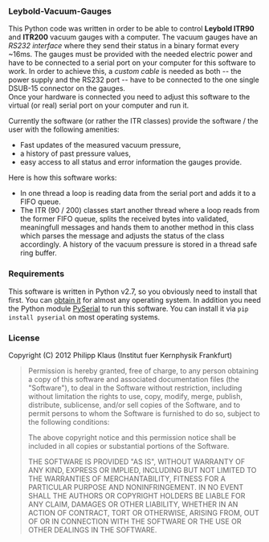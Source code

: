 ### Leybold-Vacuum-Gauges

This Python code was written in order to be able to control **Leybold
ITR90** and **ITR200** vacuum gauges with a computer.
The vacuum gauges have an *RS232 interface* where they send their status
in a binary format every ~16ms.
The gauges must be provided with the needed electric power and have to
be connected to a serial port on your computer for this software to
work. In order to achieve this, a _custom cable_ is needed as both
-- the power supply and the RS232 port -- have to be connected to the
one single DSUB-15 connector on the gauges.  
Once your hardware is connected you need to adjust this software to the
virtual (or real) serial port on your computer and run it.

Currently the software (or rather the ITR classes) provide the software
/ the user with the following amenities:

* Fast updates of the measured vacuum pressure,
* a history of past pressure values,
* easy access to all status and error information the gauges provide.

Here is how this software works:

* In one thread a loop is reading data from the serial port and adds it
  to a FIFO queue.
* The ITR (90 / 200) classes start another thread where a loop reads
  from the former FIFO queue, splits the received bytes into validated,
  meaningfull messages and hands them to another method in this class
  which parses the message and adjusts the status of the class accordingly.
  A history of the vacuum pressure is stored in a thread safe ring buffer.

### Requirements

This software is written in Python v2.7, so you obviously need to install
that first. You can [obtain it][Python] for almost any operating system.
In addition you need the Python module [PySerial][] to run this software.
You can install it via `pip install pyserial` on most operating systems.

### License

Copyright (C) 2012 Philipp Klaus (Institut fuer Kernphysik Frankfurt)

> Permission is hereby granted, free of charge, to any person
> obtaining a copy of this software and associated documentation files
> (the "Software"), to deal in the Software without restriction, including
> without limitation the rights to use, copy, modify, merge, publish,
> distribute, sublicense, and/or sell copies of the Software, and to
> permit persons to whom the Software is furnished to do so, subject to
> the following conditions:
> 
> The above copyright notice and this permission notice shall be
> included in all copies or substantial portions of the Software.
> 
> THE SOFTWARE IS PROVIDED "AS IS", WITHOUT WARRANTY OF ANY KIND,
> EXPRESS OR IMPLIED, INCLUDING BUT NOT LIMITED TO THE WARRANTIES OF
> MERCHANTABILITY, FITNESS FOR A PARTICULAR PURPOSE AND NONINFRINGEMENT.
> IN NO EVENT SHALL THE AUTHORS OR COPYRIGHT HOLDERS BE LIABLE FOR ANY
> CLAIM, DAMAGES OR OTHER LIABILITY, WHETHER IN AN ACTION OF CONTRACT,
> TORT OR OTHERWISE, ARISING FROM, OUT OF OR IN CONNECTION WITH THE
> SOFTWARE OR THE USE OR OTHER DEALINGS IN THE SOFTWARE.

[PySerial]: http://pyserial.sourceforge.net/
[Python]: http://www.python.org/getit/
